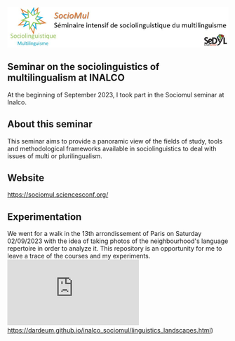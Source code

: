 ![sociolinguistics_inalco](images/entete_8.jpg)

## Seminar on the sociolinguistics of multilingualism at INALCO
At the beginning of September 2023, I took part in the Sociomul seminar at Inalco. 


## About this seminar
This seminar aims to provide a panoramic view of the fields of study, tools and methodological frameworks available in sociolinguistics to deal with issues of multi or plurilingualism.

## Website
https://sociomul.sciencesconf.org/

## Experimentation
We went for a walk in the 13th arrondissement of Paris on Saturday 02/09/2023 with the idea of taking photos of the neighbourhood's language repertoire in order to analyze it. This repository is an opportunity for me to leave a trace of the courses and my experiments.
![OCR and networks: a quick experimentation](https://dardeum.github.io/inalco_sociomul/linguistics_landscapes.html)https://dardeum.github.io/inalco_sociomul/linguistics_landscapes.html)
